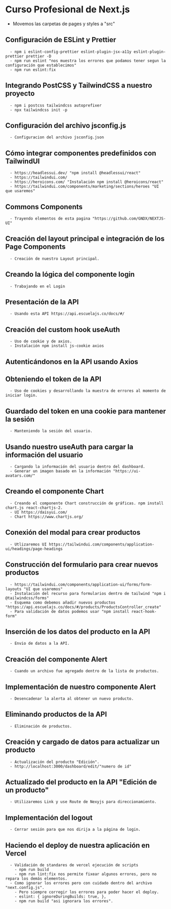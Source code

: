 # Curso Profesional de Next.js
  - Movemos las carpetas de pages y styles a "src"

  ## Configuración de ESLint y Prettier
      - npm i eslint-config-prettier eslint-plugin-jsx-a11y eslint-plugin-prettier prettier -D
      - npm run eslint "nos muestra los errores que podamos tener segun la configuración que establecimos"
      - npm run eslint:fix
  ## Integrando PostCSS y TailwindCSS a nuestro proyecto
      - npm i postcss tailwindcss autoprefixer
      - npx tailwindcss init -p 
  ## Configuración del archivo jsconfig.js
      - Configuracion del archivo jsconfig.json
  ## Cómo integrar componentes predefinidos con TailwindUI
      - https://headlessui.dev/ "npm install @headlessui/react"
      - https://tailwindui.com/
      - https://heroicons.com/ "Instalación npm install @heroicons/react"
      - https://tailwindui.com/components/marketing/sections/heroes "UI que usaremos"
  ## Commons Components
      - Trayendo elementos de esta pagina "https://github.com/GNDX/NEXTJS-UI"
  ## Creación del layout principal e integración de los Page Components
      - Creación de nuestro Layout principal.
  ## Creando la lógica del componente login
      - Trabajando en el Login
  ## Presentación de la API
      - Usando esta API https://api.escuelajs.co/docs/#/
  ## Creación del custom hook useAuth
      - Uso de cookie y de axios.
      - Instalación npm install js-cookie axios
  ## Autenticándonos en la API usando Axios
  ## Obteniendo el token de la API
      - Uso de cookies y desarrollando la muestra de errores al momento de iniciar login.
  ## Guardado del token en una cookie para mantener la sesión
      - Manteniendo la sesión del usuario.
  ## Usando nuestro useAuth para cargar la información del usuario
      - Cargando la información del usuario dentro del dashboard.
      - Generar un imagen basado en la información "https://ui-avatars.com/"
  ## Creando el componente Chart
      - Creando el componente Chart construcción de gráficas. npm install chart.js react-chartjs-2.
      - UI https://daisyui.com/
      - Chart https://www.chartjs.org/
  ## Conexión del modal para crear productos
      - Utlizaremos UI https://tailwindui.com/components/application-ui/headings/page-headings
  ## Construcción del formulario para crear nuevos productos
      - https://tailwindui.com/components/application-ui/forms/form-layouts "UI que usaremos"
      - Instalación del recurso para formularios dentro de tailwind "npm i @tailwindcss/forms"
      - Esquema como debemos añadir nuevos productos "https://api.escuelajs.co/docs/#/products/ProductsController_create"
      - Para validación de datos podemos usar "npm install react-hook-form"
  ## Inserción de los datos del producto en la API
      - Envio de datos a la API.
  ## Creación del componente Alert
      - Cuando un archivo fue agregado dentro de la lista de productos.
  ## Implementación de nuestro componente Alert
      - Desencadenar la alerta al obtener un nuevo producto.
  ## Eliminando productos de la API
      - Eliminación de productos.
  ## Creación y cargado de datos para actualizar un producto
      - Actualización del producto "Edición".
      - http://localhost:3000/dashboard/edit/"numero de id"
  ## Actualizado del producto en la API "Edición de un producto"
      - Utilizaremos Link y use Route de Nexyjs para direccionamiento.
  ## Implementación del logout
      - Cerrar sesión para que nos dirija a la página de login.
  ## Haciendo el deploy de nuestra aplicación en Vercel
      - Validación de standares de vercel ejecución de scripts
        - npm run build
        - npm run lint:fix nos permite fixear algunos errores, pero no repara los demás elementos.
      - Como ignorar los errores pero con cuidado dentro del archivo "next.config.js".
        - Pero siempre corregir los errores para poder hacer el deploy.
        - eslint: { ignoreDuringBuilds: true, },
        - npm run build "asi ignorara los errores".
